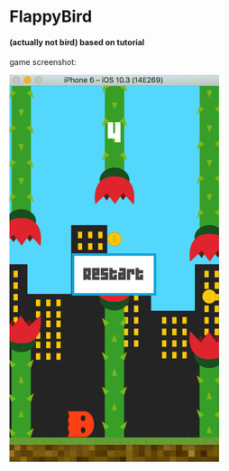 # FlappyBird 
#### (actually not bird) based on tutorial 

game screenshot:

![ss](https://github.com/belaab/FlappyBird/blob/master/game_screenshot.png)
